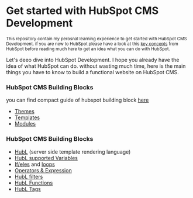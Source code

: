 # Get started with HubSpot CMS Development
<small>This repository contain my perosnal learning experience to get started with HubSpot CMS Development. if you are new to HubSpot please have a look at this [key concepts](https://developers.hubspot.com/docs/cms/key-concepts) from HubSpot before reading much here to get an idea what you can do with HubSpot.</small>

Let's deeo dive into HubSpot Development. I hope you already have the idea of what HubSpot can do. without wasting much time, here is the main things you have to know to build a functional website on HubSpot CMS.

### HubSpot CMS Building Blocks
you can find compact guide of hubspot building block [here](https://developers.hubspot.com/docs/cms/building-blocks)
- [Themes](https://developers.hubspot.com/docs/cms/building-blocks/themes)
- [Templates](https://developers.hubspot.com/docs/cms/building-blocks/templates)
- [Modules](https://developers.hubspot.com/docs/cms/building-blocks/modules)

 
### HubSpot CMS Building Blocks
- [HubL](https://developers.hubspot.com/docs/cms/hubl) (server side template rendering language)
- [HubL supported Variables](https://developers.hubspot.com/docs/cms/hubl/variables)
- [If/eles](https://developers.hubspot.com/docs/cms/hubl/if-statements) and [loops](https://developers.hubspot.com/docs/cms/hubl/for-loops)
- [Operators & Expression](https://developers.hubspot.com/docs/cms/hubl/operators-and-expression-tests)
- [HubL filters](https://developers.hubspot.com/docs/cms/hubl/filters)
- [HubL Functions](https://developers.hubspot.com/docs/cms/hubl/functions)
- [HubL Tags](https://developers.hubspot.com/docs/cms/hubl/tags)